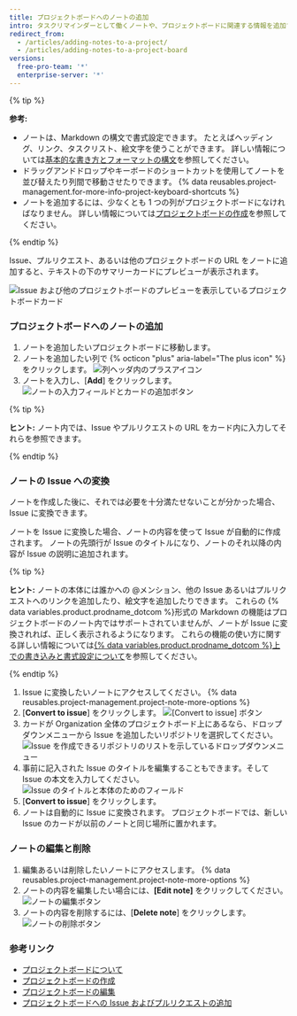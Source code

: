 ```yaml
---
title: プロジェクトボードへのノートの追加
intro: タスクリマインダーとして働くノートや、プロジェクトボードに関連する情報を追加するためのノートをプロジェクトボードに追加できます。
redirect_from:
  - /articles/adding-notes-to-a-project/
  - /articles/adding-notes-to-a-project-board
versions:
  free-pro-team: '*'
  enterprise-server: '*'
---
```


{% tip %}

**参考:**
- ノートは、Markdown の構文で書式設定できます。 たとえばヘッディング、リンク、タスクリスト、絵文字を使うことができます。 詳しい情報については[基本的な書き方とフォーマットの構文](/articles/basic-writing-and-formatting-syntax)を参照してください。
- ドラッグアンドドロップやキーボードのショートカットを使用してノートを並び替えたり列間で移動させたりできます。 {% data reusables.project-management.for-more-info-project-keyboard-shortcuts %}
- ノートを追加するには、少なくとも 1 つの列がプロジェクトボードになければなりません。 詳しい情報については[プロジェクトボードの作成](/articles/creating-a-project-board)を参照してください。

{% endtip %}

Issue、プルリクエスト、あるいは他のプロジェクトボードの URL をノートに追加すると、テキストの下のサマリーカードにプレビューが表示されます。

![Issue および他のプロジェクトボードのプレビューを表示しているプロジェクトボードカード](/assets/images/help/projects/note-with-summary-card.png)

### プロジェクトボードへのノートの追加

1. ノートを追加したいプロジェクトボードに移動します。
2. ノートを追加したい列で {% octicon "plus" aria-label="The plus icon" %} をクリックします。 ![列ヘッダ内のプラスアイコン](/assets/images/help/projects/add-note-button.png)
3. ノートを入力し、[**Add**] をクリックします。 ![ノートの入力フィールドとカードの追加ボタン](/assets/images/help/projects/create-and-add-note-button.png)

  {% tip %}

  **ヒント:** ノート内では、Issue やプルリクエストの URL をカード内に入力してそれらを参照できます。

  {% endtip %}

### ノートの Issue への変換

ノートを作成した後に、それでは必要を十分満たせないことが分かった場合、Issue に変換できます。

ノートを Issue に変換した場合、ノートの内容を使って Issue が自動的に作成されます。 ノートの先頭行が Issue のタイトルになり、ノートのそれ以降の内容が Issue の説明に追加されます。

{% tip %}

**ヒント:** ノートの本体には誰かへの @メンション、他の Issue あるいはプルリクエストへのリンクを追加したり、絵文字を追加したりできます。 これらの {% data variables.product.prodname_dotcom %}形式の Markdown の機能はプロジェクトボードのノート内ではサポートされていませんが、ノートが Issue に変換されれば、正しく表示されるようになります。 これらの機能の使い方に関する詳しい情報については[{% data variables.product.prodname_dotcom %}上での書き込みと書式設定について](/articles/about-writing-and-formatting-on-github)を参照してください。

{% endtip %}

1. Issue に変換したいノートにアクセスしてください。
{% data reusables.project-management.project-note-more-options %}
3. [**Convert to issue**] をクリックします。 ![[Convert to issue] ボタン](/assets/images/help/projects/convert-to-issue.png)
4. カードが Organization 全体のプロジェクトボード上にあるなら、ドロップダウンメニューから Issue を追加したいリポジトリを選択してください。 ![Issue を作成できるリポジトリのリストを示しているドロップダウンメニュー](/assets/images/help/projects/convert-note-choose-repository.png)
5. 事前に記入された Issue のタイトルを編集することもできます。そして Issue の本文を入力してください。 ![Issue のタイトルと本体のためのフィールド](/assets/images/help/projects/convert-note-issue-title-body.png)
6. [**Convert to issue**] をクリックします。
7. ノートは自動的に Issue に変換されます。 プロジェクトボードでは、新しい Issue のカードが以前のノートと同じ場所に置かれます。

### ノートの編集と削除

1. 編集あるいは削除したいノートにアクセスします。
{% data reusables.project-management.project-note-more-options %}
3. ノートの内容を編集したい場合には、**[Edit note]** をクリックしてください。 ![ノートの編集ボタン](/assets/images/help/projects/edit-note.png)
4. ノートの内容を削除するには、[**Delete note**] をクリックします。 ![ノートの削除ボタン](/assets/images/help/projects/delete-note.png)

### 参考リンク

- [プロジェクトボードについて](/articles/about-project-boards)
- [プロジェクトボードの作成](/articles/creating-a-project-board)
- [プロジェクトボードの編集](/articles/editing-a-project-board)
- [プロジェクトボードへの Issue およびプルリクエストの追加](/articles/adding-issues-and-pull-requests-to-a-project-board)
